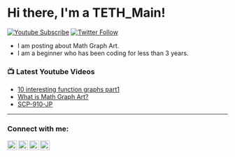 # Hi there, I'm a TETH_Main!

[![Youtube Subscribe](https://img.shields.io/youtube/channel/views/UCTTG4vvEe1KZhIy7DgwnxzA?label=TETH_Main&style=for-the-badge&logo=youtube)](http://www.youtube.com/channel/UCTTG4vvEe1KZhIy7DgwnxzA?sub_confirmation=1)
[![Twitter Follow](https://img.shields.io/twitter/follow/TETH_Main?color=1DA1F2&logo=twitter&style=for-the-badge)](https://twitter.com/intent/follow?original_referer=https%3A%2F%2Fgithub.com%2FTETH_Main&screen_name=TETH_Main)

- I am posting about Math Graph Art.
- I am a beginner who has been coding for less than 3 years.

### 📺 Latest Youtube Videos
<!-- YOUTUBE:START -->
- [10 interesting function graphs part1](https://youtu.be/Yq5BCsMvo1E)
- [What is Math Graph Art?](https://youtu.be/UQxgdIKmCGY)
- [SCP-910-JP](https://youtu.be/j_VcA_6CTe0)
<!-- YOUTUBE:END -->

---

### Connect with me:

[<img align="left" alt="TETH_Main | YouTube" width="22px" src="https://cdn.jsdelivr.net/npm/simple-icons@v3/icons/youtube.svg" />][youtube]
[<img align="left" alt="TETH_Main| Twitter" width="22px" src="https://cdn.jsdelivr.net/npm/simple-icons@v3/icons/twitter.svg" />][twitter]
[<img align="left" alt="TETH_Main | Reddit" width="22px" src="https://cdn.jsdelivr.net/npm/simple-icons@v3/icons/reddit.svg" />][reddit]
[<img align="left" alt="TETH_Main | Discord" width="22px" src="https://cdn.jsdelivr.net/npm/simple-icons@v3/icons/discord.svg" />][discord]


<br />


[twitter]: https://twitter.com/TETH_Main
[youtube]: https://www.youtube.com/@TETH_Main
[reddit]: https://www.reddit.com/user/TETH_Main
[discord]: https://discordapp.com/users/693777028230414366
